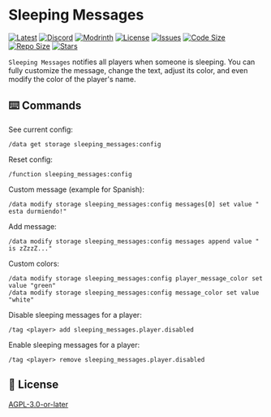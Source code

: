 # Sleeping Messages

[![Latest](https://img.shields.io/github/v/release/lullaby6/sleeping-messages-data-pack?color=blueviolet&logo=github)](https://github.com/lullaby6/sleeping-messages-data-pack/releases)
[![Discord](https://img.shields.io/discord/1327308441324097681?label=discord&color=blue&logo=discord)](https://discord.gg/5UdcDa5xNC) 
[![Modrinth](https://img.shields.io/modrinth/dt/sleeping-messages?label=modrinth&logo=modrinth)](https://modrinth.com/datapack/sleeping-messages)
[![License](https://img.shields.io/github/license/lullaby6/sleeping-messages-data-pack)](https://github.com/lullaby6/sleeping-messages-data-pack/blob/main/LICENSE)
[![Issues](https://img.shields.io/github/issues/lullaby6/sleeping-messages-data-pack?color=orange&logo=github)](https://github.com/lullaby6/sleeping-messages-data-pack/issues)
[![Code Size](https://img.shields.io/github/languages/code-size/lullaby6/sleeping-messages-data-pack?color=purple&logoColor=white)](https://github.com/lullaby6/sleeping-messages-data-pack)
[![Repo Size](https://img.shields.io/github/repo-size/lullaby6/sleeping-messages-data-pack?logo=dropbox&color=red)](https://github.com/lullaby6/sleeping-messages-data-pack)
[![Stars](https://img.shields.io/github/stars/lullaby6/sleeping-messages-data-pack?logo=github&color=yellow)](https://github.com/lullaby6/sleeping-messages-data-pack/stargazers)

`Sleeping Messages` notifies all players when someone is sleeping.
You can fully customize the message, change the text, adjust its color, and even modify the color of the player's name.

## ⌨️ Commands

See current config:

```mcfunction
/data get storage sleeping_messages:config
```

Reset config:

```mcfunction
/function sleeping_messages:config
```

Custom message (example for Spanish):

```mcfunction
/data modify storage sleeping_messages:config messages[0] set value " esta durmiendo!"
```

Add message:

```mcfunction
/data modify storage sleeping_messages:config messages append value " is zZzzZ..."
```

Custom colors:

```mcfunction
/data modify storage sleeping_messages:config player_message_color set value "green"
/data modify storage sleeping_messages:config message_color set value "white"
```

Disable sleeping messages for a player:

```mcfunction
/tag <player> add sleeping_messages.player.disabled
```

Enable sleeping messages for a player:

```mcfunction
/tag <player> remove sleeping_messages.player.disabled
```


## 🪪 License

[AGPL-3.0-or-later](https://github.com/lullaby6/sleeping-messages-data-pack/blob/main/LICENSE)